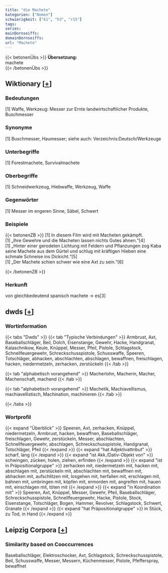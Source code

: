 ```yaml
---
title: "die Machete"
kategorien: ["Nomen"]
schwierigkeit: ["k1", "h3", "r15"]
tags:
series:
mainDornseiffs:
domainDornseiffs:
url: "Machete"
---
```


{{< betonenÜbs >}}
**Übersetzung:**  
machete  
{{< /betonenÜbs >}}

## Wiktionary [[+](https://de.wiktionary.org/wiki/Machete)]

### Bedeutungen
[1] Waffe, Werkzeug: Messer zur Ernte landwirtschaftlicher Produkte, Buschmesser  

### Synonyme
[1] Buschmesser, Haumesser; siehe auch: Verzeichnis:Deutsch/Werkzeuge  

### Unterbegriffe
[1] Forestmachete, Survivalmachete  

### Oberbegriffe
[1] Schneidwerkzeug, Hiebwaffe, Werkzeug, Waffe  

### Gegenwörter
[1] Messer im engeren Sinne, Säbel, Schwert  

### Beispiele
{{< betonenZB >}}
[1] In diesem Film wird mit Macheten gekämpft.  
[1] „Ihre Gewehre und die Macheten lassen nichts Gutes ahnen.“[4]  
[1] „Hinter einer gerodeten Lichtung mit Feldern und Pflanzungen zog Kaba seine Machete aus dem Gürtel und schlug mit kräftigen Hieben eine schmale Schneise ins Dickicht.“[5]  
[1] „Der Machete schien schwer wie eine Axt zu sein.“[6]  

{{< /betonenZB >}}
### Herkunft
von gleichbedeutend spanisch machete → es[3]  



## dwds [[+](https://www.dwds.de/wb/Machete)]

### Wortinformation
{{< tabs "Dwds" >}}
{{< tab "Typische Verbindungen" >}}
Armbrust, Axt, Baseballschläger, Beil, Dolch, Eisenstange, Gewehr, Hacke, Handgranat, Kalaschnikow, Keule, Knüppel, Messer, Pfeil, Pistole, Schlagstock, Schnellfeuergewehr, Schreckschusspistole, Schusswaffe, Speeren, Totschläger, abhacken, abschlachten, abschlagen, bewaffnen, freischlagen, hacken, niedermetzeln, zerhacken, zerstückeln
{{< /tab >}}

{{< tab "alphabetisch vorangehend" >}}
Macherlohn, Macherin, Macher, Machenschaft, machend
{{< /tab >}}

{{< tab "alphabetisch vorangehend" >}}
Machetik, Machiavellismus, machiavellistisch, Machination, machinieren
{{< /tab >}}

{{< /tabs >}}

### Wortprofil
{{< expand "Überblick" >}} Speeren, Axt, zerhacken, Knüppel, niedermetzeln, Armbrust, hacken, bewaffnen, Baseballschläger, freischlagen, Gewehr, zerstückeln, Messer, abschlachten, Schnellfeuergewehr, abschlagen, Schreckschusspistole, Handgranat, Totschläger, Pfeil {{< /expand >}}
{{< expand "hat Adjektivattribut" >}} scharf, lang {{< /expand >}}
{{< expand "ist Akk./Dativ-Objekt von" >}} schwingen, zücken, holen, ziehen, erfinden {{< /expand >}}
{{< expand "ist in Präpositionalgruppe" >}} zerhacken mit, niedermetzeln mit, hacken mit, abschlagen mit, zerstückeln mit, abschlachten mit, bewaffnen mit, abhacken mit, aufschlitzen mit, losgehen mit, herfallen mit, erschlagen mit, bahnen mit, umbringen mit, köpfen mit, ermorden mit, angreifen mit, hauen mit, einschlagen mit, töten mit {{< /expand >}}
{{< expand "in Koordination mit" >}} Speeren, Axt, Knüppel, Messer, Gewehr, Pfeil, Baseballschläger, Schreckschusspistole, Schnellfeuergewehr, Hacke, Pistole, Stock, Eisenstange, Totschläger, Bogen, Hammer, Revolver, Schlagstock, Schwert, Granate {{< /expand >}}
{{< expand "hat Präpositionalgruppe" >}} in Stück, zu Tod, in Hand {{< /expand >}}

## Leipzig Corpora [[+](https://corpora.uni-leipzig.de/en/res?word=Machete&corpusId=deu_newscrawl-public_2018)]


### Similarity based on Cooccurrences
Baseballschläger, Elektroschocker, Axt, Schlagstock, Schreckschusspistole, Beil, Schusswaffe, Messer, Messern, Küchenmesser, Pistole, Pfefferspray, bewaffnet

